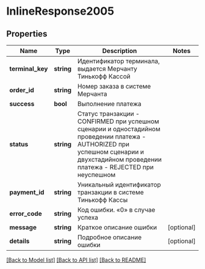 # InlineResponse2005

## Properties
Name | Type | Description | Notes
------------ | ------------- | ------------- | -------------
**terminal_key** | **string** | Идентификатор терминала, выдается Мерчанту Тинькофф Кассой | 
**order_id** | **string** | Номер заказа в системе Мерчанта | 
**success** | **bool** | Выполнение платежа | 
**status** | **string** | Статус транзакции - CONFIRMED при успешном сценарии и одностадийном проведении платежа - AUTHORIZED при успешном сценарии и двухстадийном проведении платежа  - REJECTED при неуспешном | 
**payment_id** | **string** | Уникальный идентификатор транзакции в системе Тинькофф Кассы | 
**error_code** | **string** | Код ошибки. «0» в случае успеха | 
**message** | **string** | Краткое описание ошибки | [optional] 
**details** | **string** | Подробное описание ошибки | [optional] 

[[Back to Model list]](../README.md#documentation-for-models) [[Back to API list]](../README.md#documentation-for-api-endpoints) [[Back to README]](../README.md)


